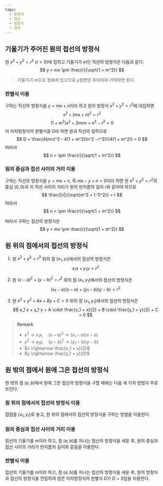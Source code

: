 ```yaml
---
tags:
  - 방정식
  - 접선
  - 방정식
  - 접선
---
```

## 기울기가 주어진 원의 접선의 방정식
원 $x^2 + y^2 = r^2$ ($r > 0$)에 접하고 기울기가 $m$인 직선의 방정식은 다음과 같다.
$$ y = mx \pm \frac{r}{\sqrt{1 + m^2}} $$

> 기울기가 $m$으로 정해져 있으므로 $y$절편만 주의하여 기억하면 된다.

### 판별식 이용
구하는 직선의 방정식을 $y = mx + n$이라 하고 원의 방정식 $x^2 + y^2 = r^2$에 대입하면
$$
x^2 + (mx + n)^2 = r^2
$$
$$
(1 + m^2)x^2 + 2mnx + n^2 - r^2 = 0
$$
이 이차방정식의 판별식을 $D$라 하면 원과 직선이 접하므로
$$
D = \frac{4(mn)^2 - 4(1 + m^2)(n^2 - r^2)}{4(1 + m^2)} = 0
$$
따라서
$$
n = \pm \frac{r}{\sqrt{1 + m^2}}
$$

### 원의 중심과 접선 사이의 거리 이용

구하는 직선의 방정식을 $y = mx + n$, 즉 $mx - y + n = 0$이라 하면 원 $x^2 + y^2 = r^2$의 중심 $(0, 0)$과 이 직선 사이의 거리가 원의 반지름의 길이 $r$와 같아야 하므로
$$
\frac{|n|}{\sqrt{m^2 + (-1)^2}} = r
$$
따라서
$$
n = \pm \frac{r}{\sqrt{1 + m^2}}
$$

따라서 구하는 접선의 방정식은
$$
y = mx \pm \frac{r}{\sqrt{1 + m^2}}
$$

## 원 위의 점에서의 접선의 방정식
1. 원 $x^2 + y^2 = r^2$ 위의 점 $(x_1, y_1)$에서의 접선의 방정식은
$$
x_1 x + y_1 y = r^2
$$

2. 원 $(x - a)^2 + (y - b)^2 = r^2$ 위의 점 $(x_1, y_1)$에서의 접선의 방정식은
$$
(x_1 - a)(x - a) + (y_1 - b)(y - b) = r^2
$$

3. 원 $x^2 + y^2 + Ax + By + C = 0$ 위의 점 $(x_1, y_1)$에서의 접선의 방정식은
$$
x_1 x + y_1 y + A \cdot \frac{x_1 + x}{2} + B \cdot \frac{y_1 + y}{2} + C = 0 
$$

> **Remark**
> - $x^2 \rightarrow x_1 x, \quad (x - a)^2 \rightarrow (x_1 - a)(x - a)$
> -  $y^2 \rightarrow y_1 y , \quad (y - b)^2 \rightarrow (y_1 - b)(y - b)$
> - $x \rightarrow \frac{x_1 + x}{2}$
> - $y \rightarrow \frac{y_1 + y}{2}$


## 원 밖의 점에서 원에 그은 접선의 방정식

원 밖의 점 $(a, b)$에서 원에 그은 접선의 방정식을 구할 때에는 다음 세 가지 방법이 주로 쓰인다.
### 원 위의 점에서의 접선의 방정식 이용
  접점을 $(x_1, y_1)$로 놓고, 원 위의 점에서의 접선의 방정식을 구하는 방법을 이용한다.
### 원의 중심과 접선 사이의 거리 이용
접선의 기울기를 $m$이라 하고, 점 $(a, b)$를 지나는 접선의 방정식을 세운 후, 원의 중심과 접선 사이의 거리가 반지름의 길이와 같음을 이용한다.

### 판별식 이용
접선의 기울기를 $m$이라 하고, 점 $(a, b)$를 지나는 접선의 방정식을 세운 후, 원의 방정식과 접선의 방정식을 연립하여 얻은 이차방정식의 판별식 $D$가 $D = 0$임을 이용한다.